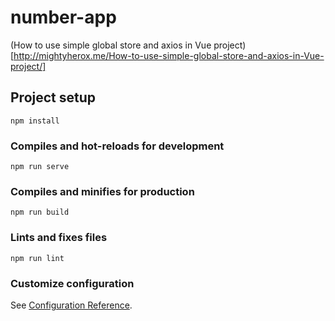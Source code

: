 # number-app

(How to use simple global store and axios in Vue project)[http://mightyherox.me/How-to-use-simple-global-store-and-axios-in-Vue-project/]

## Project setup
```
npm install
```

### Compiles and hot-reloads for development
```
npm run serve
```

### Compiles and minifies for production
```
npm run build
```

### Lints and fixes files
```
npm run lint
```

### Customize configuration
See [Configuration Reference](https://cli.vuejs.org/config/).
